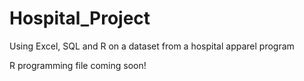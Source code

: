 # Hospital_Project
Using Excel, SQL and R on a dataset from a hospital apparel program

R programming file coming soon!

